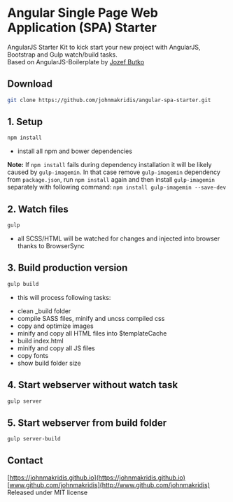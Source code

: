 # Angular Single Page Web Application (SPA) Starter
AngularJS Starter Kit to kick start your new project with AngularJS, Bootstrap and Gulp watch/build tasks.<br>
Based on AngularJS-Boilerplate by [Jozef Butko](https://github.com/jbutko/AngularJS-Boilerplate)

## Download

```bash
git clone https://github.com/johnmakridis/angular-spa-starter.git
```

## 1. Setup
```bash
npm install
```
- install all npm and bower dependencies

**Note:** If `npm install` fails during dependency installation it will be likely caused by `gulp-imagemin`. In that case remove `gulp-imagemin` dependency from `package.json`, run `npm install` again and then install `gulp-imagemin` separately with following command: `npm install gulp-imagemin --save-dev`

## 2. Watch files
```bash
gulp
```
- all SCSS/HTML will be watched for changes and injected into browser thanks to BrowserSync

## 3. Build production version
```bash
gulp build
```
- this will process following tasks:
* clean _build folder
* compile SASS files, minify and uncss compiled css
* copy and optimize images
* minify and copy all HTML files into $templateCache
* build index.html
* minify and copy all JS files
* copy fonts
* show build folder size

## 4. Start webserver without watch task
```bash
gulp server
```

## 5. Start webserver from build folder
```bash
gulp server-build
```

## Contact
[https://johnmakridis.github.io](https://johnmakridis.github.io)<br>
[www.github.com/johnmakridis](http://www.github.com/johnmakridis)<br>
Released under MIT license
